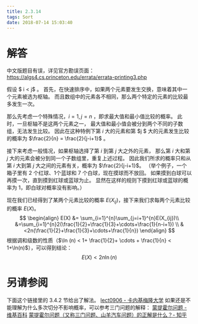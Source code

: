 ```yaml
---
title: 2.3.14
tags: Sort
date: 2018-07-14 15:03:40
---
```


# 解答

中文版题目有误，详见官方勘误页面：https://algs4.cs.princeton.edu/errata/errata-printing3.php

假设 $ i < j​$ 。
首先，在快速排序中，如果两个元素要发生交换，意味着其中一个元素被选为枢轴。
而且数组中的元素各不相同，那么两个特定的元素的比较最多发生一次。

那么先考虑一个特殊情况，$i = 1, j = n$ ，即求最大值和最小值比较的概率。
此时，一旦枢轴不是这两个元素之一，
最大值和最小值会被分到两个不同的子数组，无法发生比较。
因此在这种特例下第 $i$ 大的元素和第 $j $ 大的元素发生比较的概率为 $\frac{2}{n} = \frac{2}{j-i+1}$ 。

接下来考虑一般情况，如果枢轴选择了第 $i$ 到第 $j$ 大之外的元素，
那么第 $i$ 大和第 $j$ 大的元素会被分到同一个子数组里，重复上述过程。
因此我们所求的概率只和从第 $i$ 大到第 $j$ 大之间的元素有关，概率为 $\frac{2}{j-i+1}$。
（举个例子，一个箱子里有 2 个红球、1个蓝球和 7 个白球，现在摸球而不放回。
如果摸到白球可以再摸一次，直到摸到红球或蓝球为止。
显然在这样的规则下摸到红球或蓝球的概率为 1，即白球对概率没有影响。）

现在我们已经得到了某两个元素比较的概率 $E(X_{ij})$，接下来我们求每两个元素比较的概率 $E(X)$。
$$
\begin{align}
E(X)
&= \sum_{i=1}^{n}\sum_{j=i+1}^{n}E(X_{ij})\\
&=\sum_{i=1}^{n}2(\frac{1}{2}+\frac{1}{3}+\cdots+\frac{1}{n-i+1}) \\
&<2n(\frac{1}{2}+\frac{1}{3}+\cdots+\frac{1}{n})
\end{align}
$$
根据调和级数的性质（$\ln (n) < 1+ \frac{1}{2}+ \cdots + \frac{1}{n} < 1+\ln(n)$），可以得到结论：
$$
E(X) < 2n \ln(n)
$$

# 另请参阅

下面这个链接里的 3.4.2 节给出了解法。
[lect0906 - 卡内基梅隆大学](https://www.cs.cmu.edu/~avrim/451f11/lectures/lect0906.pdf)
如果还是不能理解为什么多次切分不影响概率，可以参考三门问题的解释：
[蒙提霍尔问题 - 维基百科](https://zh.wikipedia.org/wiki/蒙提霍爾問題)
[蒙提霍尔问题（又称三门问题、山羊汽车问题）的正解是什么？- 知乎](https://www.zhihu.com/question/26709273?rf=25099900)

